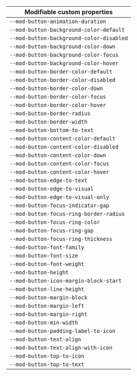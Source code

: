 | Modifiable custom properties             |
| ---------------------------------------- |
| `--mod-button-animation-duration`        |
| `--mod-button-background-color-default`  |
| `--mod-button-background-color-disabled` |
| `--mod-button-background-color-down`     |
| `--mod-button-background-color-focus`    |
| `--mod-button-background-color-hover`    |
| `--mod-button-border-color-default`      |
| `--mod-button-border-color-disabled`     |
| `--mod-button-border-color-down`         |
| `--mod-button-border-color-focus`        |
| `--mod-button-border-color-hover`        |
| `--mod-button-border-radius`             |
| `--mod-button-border-width`              |
| `--mod-button-bottom-to-text`            |
| `--mod-button-content-color-default`     |
| `--mod-button-content-color-disabled`    |
| `--mod-button-content-color-down`        |
| `--mod-button-content-color-focus`       |
| `--mod-button-content-color-hover`       |
| `--mod-button-edge-to-text`              |
| `--mod-button-edge-to-visual`            |
| `--mod-button-edge-to-visual-only`       |
| `--mod-button-focus-indicator-gap`       |
| `--mod-button-focus-ring-border-radius`  |
| `--mod-button-focus-ring-color`          |
| `--mod-button-focus-ring-gap`            |
| `--mod-button-focus-ring-thickness`      |
| `--mod-button-font-family`               |
| `--mod-button-font-size`                 |
| `--mod-button-font-weight`               |
| `--mod-button-height`                    |
| `--mod-button-icon-margin-block-start`   |
| `--mod-button-line-height`               |
| `--mod-button-margin-block`              |
| `--mod-button-margin-left`               |
| `--mod-button-margin-right`              |
| `--mod-button-min-width`                 |
| `--mod-button-padding-label-to-icon`     |
| `--mod-button-text-align`                |
| `--mod-button-text-align-with-icon`      |
| `--mod-button-top-to-icon`               |
| `--mod-button-top-to-text`               |
